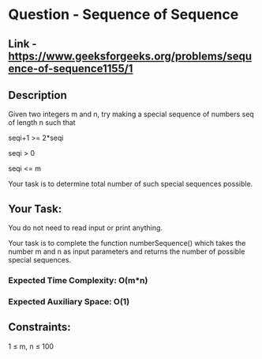 # Question - Sequence of Sequence

## Link - https://www.geeksforgeeks.org/problems/sequence-of-sequence1155/1

## Description

Given two integers m and n, try making a special sequence of numbers seq of length n such that

seqi+1 >= 2*seqi 

seqi > 0

seqi <= m

Your task is to determine total number of such special sequences possible.

## Your Task:
You do not need to read input or print anything. 

Your task is to complete the function numberSequence() which takes the number m and n as input parameters and returns the number of possible special sequences.

### Expected Time Complexity: O(m*n)

### Expected Auxiliary Space: O(1)

## Constraints:

1 ≤ m, n ≤ 100
